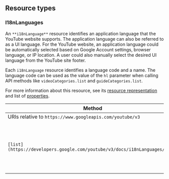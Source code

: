 Resource types
--------------

### I18nLanguages

An `**i18nLanguage**` resource identifies an application language that the YouTube website supports. The application language can also be referred to as a UI language. For the YouTube website, an application language could be automatically selected based on Google Account settings, browser language, or IP location. A user could also manually select the desired UI language from the YouTube site footer.  
  
Each `i18nLanguage` resource identifies a language code and a name. The language code can be used as the value of the `hl` parameter when calling API methods like `videoCategories.list` and `guideCategories.list`.

For more information about this resource, see its [resource representation](https://developers.google.com/youtube/v3/docs/i18nLanguages#resource) and list of [properties](https://developers.google.com/youtube/v3/docs/i18nLanguages#properties).

| Method | HTTP request | Description |
| --- | --- | --- |
| URIs relative to `https://www.googleapis.com/youtube/v3` |     |     |
| `[list](https://developers.google.com/youtube/v3/docs/i18nLanguages/list)` | `GET /i18nLanguages` | Returns a list of application languages that the YouTube website supports. |
